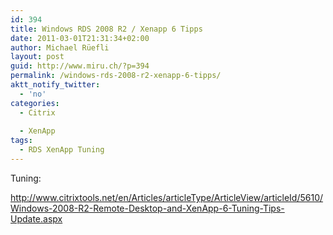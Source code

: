```yaml
---
id: 394
title: Windows RDS 2008 R2 / Xenapp 6 Tipps
date: 2011-03-01T21:31:34+02:00
author: Michael Rüefli
layout: post
guid: http://www.miru.ch/?p=394
permalink: /windows-rds-2008-r2-xenapp-6-tipps/
aktt_notify_twitter:
  - 'no'
categories:
  - Citrix
  
  - XenApp
tags:
  - RDS XenApp Tuning
---
```

Tuning:

<a href="http://www.citrixtools.net/en/Articles/articleType/ArticleView/articleId/5610/Windows-2008-R2-Remote-Desktop-and-XenApp-6-Tuning-Tips-Update.aspx" target="_blank">http://www.citrixtools.net/en/Articles/articleType/ArticleView/articleId/5610/Windows-2008-R2-Remote-Desktop-and-XenApp-6-Tuning-Tips-Update.aspx</a>